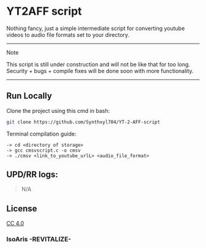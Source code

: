 # YT2AFF script
Nothing fancy, just a simple intermediate script for converting youtube videos to audio file formats set to your directory. <br>
<hr>

> [!NOTE]
> This script is still under construction and will not be like that for too long. <br>
> Security + bugs + compile fixes will be done soon with more functionality. <br>

<hr>

## Run Locally

Clone the project using this cmd in bash:
```bash
git clone https://github.com/Synthxyl704/YT-2-AFF-script
```

Terminal compilation guide:
```
-> cd <directory of storage>
-> gcc cmsvscript.c -o cmsv
-> ./cmsv <link_to_youtube_urlL> <audio_file_format>
```

## UPD/RR logs:

> N/A

## License

[CC 4.0]([https://creativecommons.org/licenses/by/4.0/deed.en)

<h3>IsoAris -REVITALIZE-</h3>
